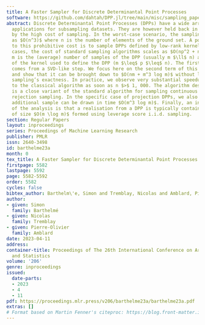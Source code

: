 ```yaml
---
title: A Faster Sampler for Discrete Determinantal Point Processes
software: https://github.com/dahtah/DPP.jl/tree/main/misc/sampling_paper
abstract: Discrete Determinantal Point Processes (DPPs) have a wide array of potential
  applications for subsampling datasets. They are however held back in some cases
  by the high cost of sampling. In the worst-case scenario, the sampling cost scales
  as $O(n^3)$ where n is the number of elements of the ground set. A popular workaround
  to this prohibitive cost is to sample DPPs defined by low-rank kernels. In such
  cases, the cost of standard sampling algorithms scales as $O(np^2 + nm^2)$ where
  m is the (average) number of samples of the DPP (usually m $\ll$ n) and p the rank
  of the kernel used to define the DPP (m $\leq$ p $\leq$ n). The first term, $O(np^2)$,
  comes from a SVD-like step. We focus here on the second term of this cost, $O(nm^2)$,
  and show that it can be brought down to $O(nm + m^3 log m)$ without loss on the
  sampling’s exactness. In practice, we observe very substantial speedups compared
  to the classical algorithm as soon as n $>$ 1, 000. The algorithm described here
  is a close variant of the standard algorithm for sampling continuous DPPs, and uses
  rejection sampling. In the specific case of projection DPPs, we also show that any
  additional sample can be drawn in time $O(m^3 log m)$. Finally, an interesting by-product
  of the analysis is that a realisation from a DPP is typically contained in a subset
  of size $O(m \log m)$ formed using leverage score i.i.d. sampling.
section: Regular Papers
layout: inproceedings
series: Proceedings of Machine Learning Research
publisher: PMLR
issn: 2640-3498
id: barthelme23a
month: 0
tex_title: A Faster Sampler for Discrete Determinantal Point Processes
firstpage: 5582
lastpage: 5592
page: 5582-5592
order: 5582
cycles: false
bibtex_author: Barthelm\'e, Simon and Tremblay, Nicolas and Amblard, Pierre-Olivier
author:
- given: Simon
  family: Barthelmé
- given: Nicolas
  family: Tremblay
- given: Pierre-Olivier
  family: Amblard
date: 2023-04-11
address:
container-title: Proceedings of The 26th International Conference on Artificial Intelligence
  and Statistics
volume: '206'
genre: inproceedings
issued:
  date-parts:
  - 2023
  - 4
  - 11
pdf: https://proceedings.mlr.press/v206/barthelme23a/barthelme23a.pdf
extras: []
# Format based on Martin Fenner's citeproc: https://blog.front-matter.io/posts/citeproc-yaml-for-bibliographies/
---
```

